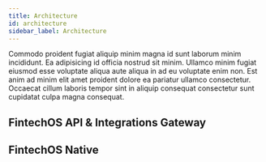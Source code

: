 ```yaml
---
title: Architecture
id: architecture
sidebar_label: Architecture
---
```


Commodo proident fugiat aliquip minim magna id sunt laborum minim incididunt. Ea adipisicing id officia nostrud sit minim. Ullamco minim fugiat eiusmod esse voluptate aliqua aute aliqua in ad eu voluptate enim non. Est anim ad minim elit amet proident dolore ea pariatur ullamco consectetur. Occaecat cillum laboris tempor sint in aliquip consequat consectetur sunt cupidatat culpa magna consequat.

## FintechOS API & Integrations Gateway

## FintechOS Native

